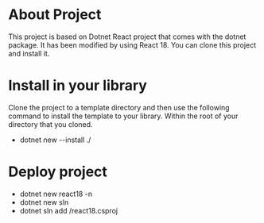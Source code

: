 # About Project
This project is based on Dotnet React project that comes with the dotnet package. It has been modified by using React 18. You can clone this project and install it.
# Install in your library
Clone the project to a template directory and then use the following command to install the template to your library. Within the root of your directory that you cloned.
* dotnet new --install ./
# Deploy project
* dotnet new react18 -n <ReactDotNetProjectName>
* dotnet new sln <ReactDotNetProjectName>
* dotnet sln add <ReactDotNetProjectName>/react18.csproj

